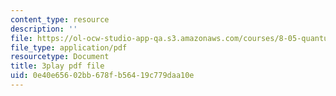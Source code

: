 ```yaml
---
content_type: resource
description: ''
file: https://ol-ocw-studio-app-qa.s3.amazonaws.com/courses/8-05-quantum-physics-ii-fall-2013/0e40e65602bb678fb56419c779daa10e_v3dkStu-tMc.pdf
file_type: application/pdf
resourcetype: Document
title: 3play pdf file
uid: 0e40e656-02bb-678f-b564-19c779daa10e
---
```

